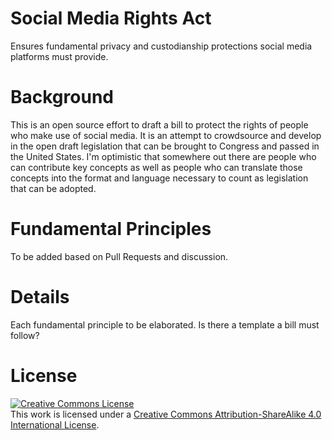 # Social Media Rights Act
Ensures fundamental privacy and custodianship protections social media platforms must provide.

# Background
This is an open source effort to draft a bill to protect the rights of people who make use of social media. It is an attempt to crowdsource and develop in the open draft legislation that can be brought to Congress and passed in the United States. I'm optimistic that somewhere out there are people who can contribute key concepts as well as people who can translate those concepts into the format and language necessary to count as legislation that can be adopted.

# Fundamental Principles
To be added based on Pull Requests and discussion.

# Details
Each fundamental principle to be elaborated. Is there a template a bill must follow?

# License
<a rel="license" href="http://creativecommons.org/licenses/by-sa/4.0/"><img alt="Creative Commons License" style="border-width:0" src="https://i.creativecommons.org/l/by-sa/4.0/88x31.png" /></a><br />This work is licensed under a <a rel="license" href="http://creativecommons.org/licenses/by-sa/4.0/">Creative Commons Attribution-ShareAlike 4.0 International License</a>.
